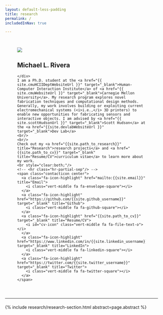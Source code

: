 ```yaml
---
layout: default-less-padding
title: research
permalink: /
includedInNav: true

---
```

<!-- {% include big-name-header.html %} -->

<div class="post" style="margin-top: 44px;">
  <article class="post-content">
    <div id="portrait-img" class="col one right" style="padding: 0px 40px 20px 40px;">
        <img class="three right round-corners" src="{{site.assetsDir | append: '/img/self/me_440x440.jpg'}}">
        <div class="name-header">
            <h2>Michael L. Rivera</h2>
        </div>

    </div>
    I am a Ph.D. student at the <a href="{{ site.cmuHCIIDeptWebsiteUrl }}" target="_blank">Human-Computer Interaction Institute</a> of <a href="{{ site.cmuWebsiteUrl }}" target="_blank">Carnegie Mellon University</a>. My research program explores novel fabrication techniques and computational design methods. Generally, my work involves building or exploiting current electromechanical systems (<i>i.e.,</i> 3D printers) to enable new opportunities for fabricating sensors and interactive objects. I am advised by <a href="{{ site.scottHudsonUrl }}" target="_blank">Scott Hudson</a> at the <a href="{{site.devlabWebsiteUrl }}" target="_blank">Dev Lab</a>  
   	<br/>
    <br/>
    Check out my <a href="{{site.path_to_research}}" title="Research">research projects</a> and <a href="{{site.path_to_cv}}" target="_blank" title="Resume/CV">curriculum vitae</a> to learn more about my work.
  	<br style="clear:both;"/>
  	<!-- <hr class="hr-partial-sep"/> -->
    <span class="contacticon center">
      <a class="fa-icon-highlight" href="mailto:{{site.email}}" title="Email">
        <i class="vert-middle fa fa-envelope-square"></i>
      </a>
      <a class="fa-icon-highlight" href="https://github.com/{{site.github_username}}" target="_blank" title="Github">
        <i class="vert-middle fa fa-github-square"></i>
      </a>
      <a class="fa-icon-highlight" href="{{site.path_to_cv}}" target="_blank" title="Resume/CV">
        <i id="cv-icon" class="vert-middle fa fa-file-text-o"></i>
      </a>
      <a class="fa-icon-highlight" href="https://www.linkedin.com/in/{{site.linkedin_username}}" target="_blank" title="LinkedIn">
        <i class="vert-middle fa fa-linkedin-square"></i>
      </a>
      <a class="fa-icon-highlight" href="https://twitter.com/{{site.twitter_username}}" target="_blank" title="Twitter">
        <i class="vert-middle fa fa-twitter-square"></i>
      </a>
    </span>
  </article>
</div>

<hr class="hr-partial-sep" style="margin-top:20px; margin-bottom:20px;" />

{% include research/research-section.html abstract=page.abstract %}
